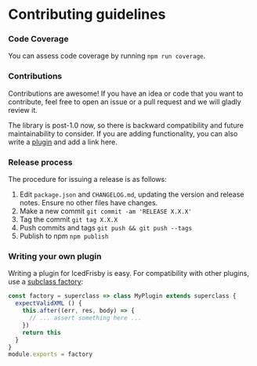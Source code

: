 Contributing guidelines
=======================

### Code Coverage

You can assess code coverage by running `npm run coverage`.

### Contributions

Contributions are awesome! If you have an idea or code that you want to
contribute, feel free to open an issue or a pull request and we will gladly
review it.

The library is post-1.0 now, so there is backward compatibility and future
maintainability to consider. If you are adding functionality, you can also
write a [plugin](#icedfrisby-plugins) and add a link here.

### Release process

The procedure for issuing a release is as follows:

1. Edit `package.json` and `CHANGELOG.md`, updating the version and release notes. Ensure no other files have changes.
1. Make a new commit `git commit -am 'RELEASE X.X.X'`
1. Tag the commit `git tag X.X.X`
1. Push commits and tags `git push && git push --tags`
1. Publish to npm `npm publish`

### Writing your own plugin

Writing a plugin for IcedFrisby is easy. For compatibility with other plugins,
use a [subclass factory][]:

```js
const factory = superclass => class MyPlugin extends superclass {
  expectValidXML () {
    this.after((err, res, body) => {
      // ... assert something here ...
    })
    return this
  }
}
module.exports = factory
```

[subclass factory]: http://justinfagnani.com/2015/12/21/real-mixins-with-javascript-classes/

